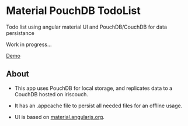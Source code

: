 # Material PouchDB TodoList

Todo list using angular material UI and PouchDB/CouchDB for data persistance

Work in progress...

[Demo](http://bdelaforest.github.io/)


## About

- This app uses PouchDB for local storage, and replicates data to a CouchDB hosted on iriscouch.
- It has an .appcache file to persist all needed files for an offline usage.

- UI is based on [material.angularjs.org](material.angularjs.org).
